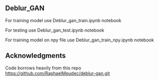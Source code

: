 ## Deblur_GAN

For training model use Deblur_gan_train.ipynb notebook

For testing use Deblur_gan_test.ipynb notebook

For training model on npy file use Deblur_gan_train_npy.ipynb notebook

## Acknowledgments
Code borrows heavily from this repo https://github.com/RaphaelMeudec/deblur-gan.git